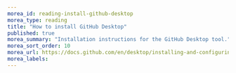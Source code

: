 ```yaml
---
morea_id: reading-install-github-desktop
morea_type: reading
title: "How to install GitHub Desktop"
published: true
morea_summary: "Installation instructions for the GitHub Desktop tool."
morea_sort_order: 10
morea_url: https://docs.github.com/en/desktop/installing-and-configuring-github-desktop/installing-and-authenticating-to-github-desktop/setting-up-github-desktop
morea_labels: 
---
```

